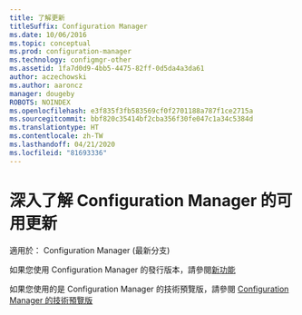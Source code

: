 ```yaml
---
title: 了解更新
titleSuffix: Configuration Manager
ms.date: 10/06/2016
ms.topic: conceptual
ms.prod: configuration-manager
ms.technology: configmgr-other
ms.assetid: 1fa7d0d9-4bb5-4475-82ff-0d5da4a3da61
author: aczechowski
ms.author: aaroncz
manager: dougeby
ROBOTS: NOINDEX
ms.openlocfilehash: e3f835f3fb583569cf0f2701188a787f1ce2715a
ms.sourcegitcommit: bbf820c35414bf2cba356f30fe047c1a34c5384d
ms.translationtype: HT
ms.contentlocale: zh-TW
ms.lasthandoff: 04/21/2020
ms.locfileid: "81693336"
---
```

# <a name="learn-more-about-available-updates-for-configuration-manager"></a>深入了解 Configuration Manager 的可用更新

適用於：  Configuration Manager (最新分支)

如果您使用 Configuration Manager 的發行版本，請參閱[新功能](https://technet.microsoft.com/library/mt622084.aspx)  

 如果您使用的是 Configuration Manager 的技術預覽版，請參閱 [Configuration Manager 的技術預覽版](https://technet.microsoft.com/library/mt595861.aspx)
